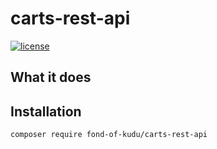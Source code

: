 # carts-rest-api
[![license](https://img.shields.io/github/license/fond-of-kudu/carts-rest-api.svg)](https://packagist.org/packages/fond-of-kudu/carts-rest-api)

## What it does

## Installation

```
composer require fond-of-kudu/carts-rest-api
```
